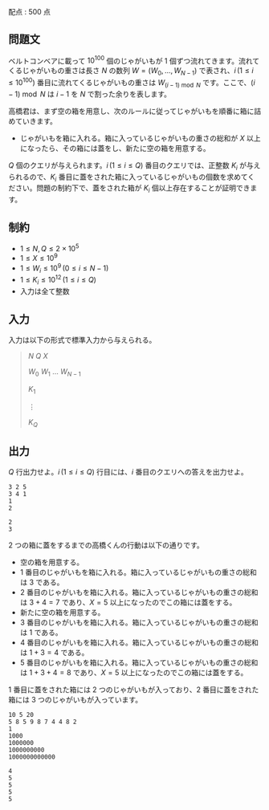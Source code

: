 配点 : $500$ 点

## 問題文

ベルトコンベアに載って $10^{100}$ 個のじゃがいもが $1$ 個ずつ流れてきます。流れてくるじゃがいもの重さは長さ $N$ の数列 $W = (W_0, \dots, W_{N-1})$ で表され、$i \, (1 \leq i \leq 10^{100})$ 番目に流れてくるじゃがいもの重さは $W_{(i-1) \bmod N}$ です。ここで、$(i-1) \bmod N$ は $i - 1$ を $N$ で割った余りを表します。

高橋君は、まず空の箱を用意し、次のルールに従ってじゃがいもを順番に箱に詰めていきます。

- じゃがいもを箱に入れる。箱に入っているじゃがいもの重さの総和が $X$ 以上になったら、その箱には蓋をし、新たに空の箱を用意する。

$Q$ 個のクエリが与えられます。$i \, (1 \leq i \leq Q)$ 番目のクエリでは、正整数 $K_i$ が与えられるので、$K_i$ 番目に蓋をされた箱に入っているじゃがいもの個数を求めてください。問題の制約下で、蓋をされた箱が $K_i$ 個以上存在することが証明できます。

## 制約

- $1 \leq N, Q \leq 2 \times 10^5$
- $1 \leq X \leq 10^9$
- $1 \leq W_i \leq 10^9 \, (0 \leq i \leq N - 1)$
- $1 \leq K_i \leq 10^{12} \, (1 \leq i \leq Q)$
- 入力は全て整数

## 入力

入力は以下の形式で標準入力から与えられる。

> $N$ $Q$ $X$
> 
> $W_0$ $W_1$ $\ldots$ $W_{N-1}$
> 
> $K_1$
> 
> $\vdots$
> 
> $K_Q$

## 出力

$Q$ 行出力せよ。$i \, (1 \leq i \leq Q)$ 行目には、$i$ 番目のクエリへの答えを出力せよ。

```input1
3 2 5
3 4 1
1
2
```

```output1
2
3
```

$2$ つの箱に蓋をするまでの高橋くんの行動は以下の通りです。

- 空の箱を用意する。
- $1$ 番目のじゃがいもを箱に入れる。箱に入っているじゃがいもの重さの総和は $3$ である。
- $2$ 番目のじゃがいもを箱に入れる。箱に入っているじゃがいもの重さの総和は $3 + 4 = 7$ であり、$X = 5$ 以上になったのでこの箱には蓋をする。
- 新たに空の箱を用意する。
- $3$ 番目のじゃがいもを箱に入れる。箱に入っているじゃがいもの重さの総和は $1$ である。
- $4$ 番目のじゃがいもを箱に入れる。箱に入っているじゃがいもの重さの総和は $1 + 3 = 4$ である。
- $5$ 番目のじゃがいもを箱に入れる。箱に入っているじゃがいもの重さの総和は $1 + 3 + 4 = 8$ であり、$X = 5$ 以上になったのでこの箱には蓋をする。

$1$ 番目に蓋をされた箱には $2$ つのじゃがいもが入っており、$2$ 番目に蓋をされた箱には $3$ つのじゃがいもが入っています。

```input2
10 5 20
5 8 5 9 8 7 4 4 8 2
1
1000
1000000
1000000000
1000000000000
```

```output2
4
5
5
5
5
```